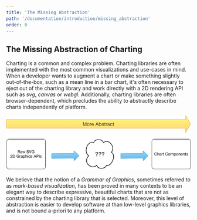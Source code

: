 ```yaml
---
title: 'The Missing Abstraction'
path: '/documentation/introduction/missing_abstraction'
order: 0
---
```


## The Missing Abstraction of Charting

Charting is a common and complex problem. Charting libraries are often implemented with the most common visualizations and use-cases in mind. When a developer wants to augment a chart or make something slightly out-of-the-box, such as a mean line in a bar chart, it's often necessary to eject out of the charting library and work directly with a 2D rendering API such as _svg_, _canvas_ or _webgl_. Additionally, charting libraries are often browser-dependent, which precludes the ability to abstractly describe charts independently of platform.

![The missing abstraction of charting](/images/missing_abstraction.png)

We believe that the notion of a _Grammar of Graphics_, sometimes referred to as _mark-based visualization_, has been proved in many contexts to be an elegant way to describe expressive, beautiful charts that are not as constrained by the charting library that is selected. Moreover, this level of abstraction is easier to develop software at than low-level graphics libraries, and is not bound a-priori to any platform.
